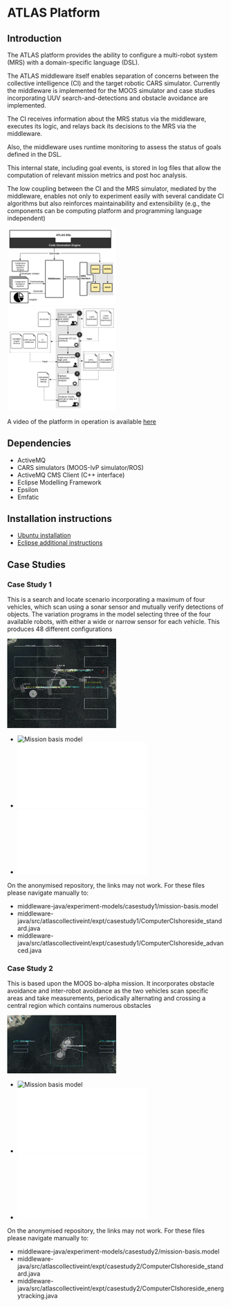 # ATLAS Platform
## Introduction

The ATLAS platform provides the ability to configure a multi-robot system (MRS) with a domain-specific language (DSL). 

The ATLAS middleware itself enables separation of concerns between the collective intelligence (CI) and the target robotic CARS simulator. Currently the 
middleware is implemented for the MOOS simulator and case studies incorporating UUV search-and-detections and obstacle avoidance are implemented. 

The CI receives information about the MRS status via the middleware, executes its logic, and relays back its decisions to the MRS via the middleware. 

Also, the middleware uses runtime monitoring to assess the status of goals defined in the DSL. 

This internal state, including goal events, is stored in log files that allow the computation of relevant mission metrics and post hoc analysis.

The low coupling between the CI and the MRS simulator, mediated by the middleware, enables not only to experiment easily with several candidate CI 
algorithms but also reinforces maintainability and extensibility (e.g., the components can be computing platform and programming language independent)

<img src="https://github.com/jrharbin-york/atlas-middleware/blob/ciexpt/images-and-videos/architecture3.png" alt="ATLAS Architecture" width="50%" height="50%" />
<img src="https://github.com/jrharbin-york/atlas-middleware/blob/ciexpt/images-and-videos/methodologyV.png" alt="ATLAS Methodology" width="50%" height="50%" />


A video of the platform in operation is available [here](https://www.dropbox.com/s/uprxwkcljbhdxv5/atlas-ci-testing-casestudy1.mp4?dl=0 "Video of case study 1")

## Dependencies
* ActiveMQ
* CARS simulators (MOOS-IvP simulator/ROS)
* ActiveMQ CMS Client (C++ interface)
* Eclipse Modelling Framework
* Epsilon
* Emfatic

## Installation instructions
* [Ubuntu installation](https://github.com/jrharbin-york/atlas-middleware/blob/ciexpt/install-instructions/ubuntu-install.org "Ubuntu Installation instructions")
* [Eclipse additional instructions](https://github.com/jrharbin-york/atlas-middleware/blob/ciexpt/install-instructions/eclipse-setup.org "Eclipse additional instructions")

## Case Studies
### Case Study 1
This is a search and locate scenario incorporating a maximum of four vehicles,
which scan using a sonar sensor and mutually verify detections of objects. The
variation programs in the model selecting three of the four available robots,
with either a wide or narrow sensor for each vehicle. This produces 48 different
configurations

<img src="https://github.com/jrharbin-york/atlas-middleware/blob/ciexpt/images-and-videos/screenshot-image.png" alt="Case Study 1 Screenshot" width="50%" height="50%" />

* ![Mission basis model](middleware-java/experiment-models/casestudy1/mission-basis.model "Mission basis model")
* ![Collective Intelligence Standard](middleware-java/src/atlascollectiveint/expt/casestudy1/ComputerCIshoreside_standard.java "Collective Intelligence Standard")
* ![Collective Intelligence Advanced](middleware-java/src/atlascollectiveint/expt/casestudy1/ComputerCIshoreside_advanced.java "Collective Intelligence Advanced")

On the anonymised repository, the links may not work. For these files please navigate manually to:
* middleware-java/experiment-models/casestudy1/mission-basis.model
* middleware-java/src/atlascollectiveint/expt/casestudy1/ComputerCIshoreside_standard.java
* middleware-java/src/atlascollectiveint/expt/casestudy1/ComputerCIshoreside_advanced.java

### Case Study 2
This is based upon the MOOS bo-alpha mission. It incorporates obstacle avoidance
and inter-robot avoidance as the two vehicles scan specific areas and take
measurements, periodically alternating and crossing a central region which
contains numerous obstacles

<img src="https://github.com/jrharbin-york/atlas-middleware/blob/ciexpt/images-and-videos/casestudy2-screenshot.png" alt="Case Study 2 Screenshot" width="50%" height="50%" />

* ![Mission basis model](middleware-java/experiment-models/casestudy2/mission-basis.model "Mission basis model")
* ![Collective Intelligence Standard](middleware-java/src/atlascollectiveint/expt/casestudy2/ComputerCIshoreside_standard.java "Collective Intelligence Standard")
* ![Collective Intelligence Energy Tracking](middleware-java/src/atlascollectiveint/expt/casestudy2/ComputerCIshoreside_energytracking.java "Collective Intelligence Energy Tracking")

On the anonymised repository, the links may not work. For these files please navigate manually to:
* middleware-java/experiment-models/casestudy2/mission-basis.model
* middleware-java/src/atlascollectiveint/expt/casestudy2/ComputerCIshoreside_standard.java 
* middleware-java/src/atlascollectiveint/expt/casestudy2/ComputerCIshoreside_energytracking.java 




